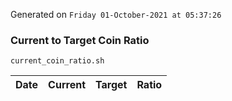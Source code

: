Generated on `Friday 01-October-2021 at 05:37:26`

### Current to Target Coin Ratio
`current_coin_ratio.sh`

Date|Current|Target|Ratio
---|---|---|---
